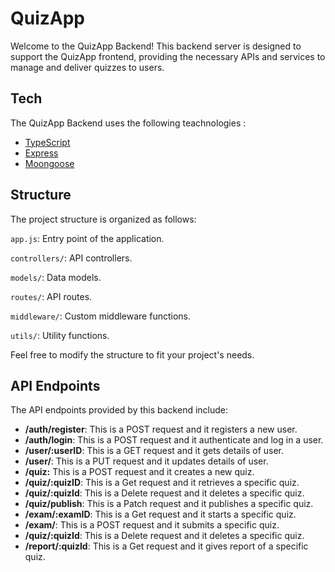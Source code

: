 # QuizApp

Welcome to the QuizApp Backend! This backend server is designed to support the QuizApp frontend, providing the necessary APIs and services to manage and deliver quizzes to users.

## Tech

The QuizApp Backend uses the following teachnologies :

- [TypeScript](https://www.typescriptlang.org/docs/)
- [Express](https://developer.mozilla.org/en-US/docs/Learn/Server-side/Express_Nodejs/Introduction)
- [Moongoose](https://mongoosejs.com/docs/)

## Structure
The project structure is organized as follows:

`app.js`: Entry point of the application.

`controllers/`: API controllers.

`models/`: Data models.

`routes/`: API routes.

`middleware/`: Custom middleware functions.

`utils/`: Utility functions.

Feel free to modify the structure to fit your project's needs.

## API Endpoints
The API endpoints provided by this backend include:

- **/auth/register**: This is a POST request and it registers a new user.
- **/auth/login**: This is a POST request and it authenticate and log in a user.
- **/user/:userID**: This is a GET request and it gets details of user.
- **/user/**: This is a PUT request and it updates details of user.
- **/quiz:** This is a POST request and it creates a new quiz.
- **/quiz/:quizID**: This is a Get request and it retrieves a specific quiz.
- **/quiz/:quizId**: This is a Delete request and it deletes a specific quiz.
- **/quiz/publish**: This is a Patch request and it publishes a specific quiz.
- **/exam/:examID**: This is a Get request and it starts a specific quiz.
- **/exam/**: This is a POST request and it submits a specific quiz.
- **/quiz/:quizId**: This is a Delete request and it deletes a specific quiz.
- **/report/:quizId**: This is a Get request and it gives report of  a specific quiz.
